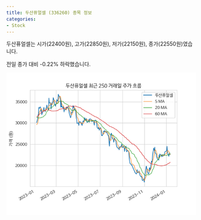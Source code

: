 ```yaml
---
title: 두산퓨얼셀 (336260) 종목 정보
categories:
- Stock
---
```


두산퓨얼셀는 시가(22400원), 고가(22850원), 저가(22150원), 종가(22550원)였습니다.

전일 종가 대비 -0.22% 하락했습니다.

<!-- more -->

![336260](/assets/images/stock/336260.png)